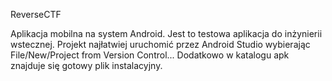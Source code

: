 ReverseCTF

Aplikacja mobilna na system Android. Jest to testowa aplikacja do inżynierii wstecznej. Projekt najłatwiej uruchomić przez Android Studio wybierając File/New/Project from Version Control...
Dodatkowo w katalogu apk znajduje się gotowy plik instalacyjny. 